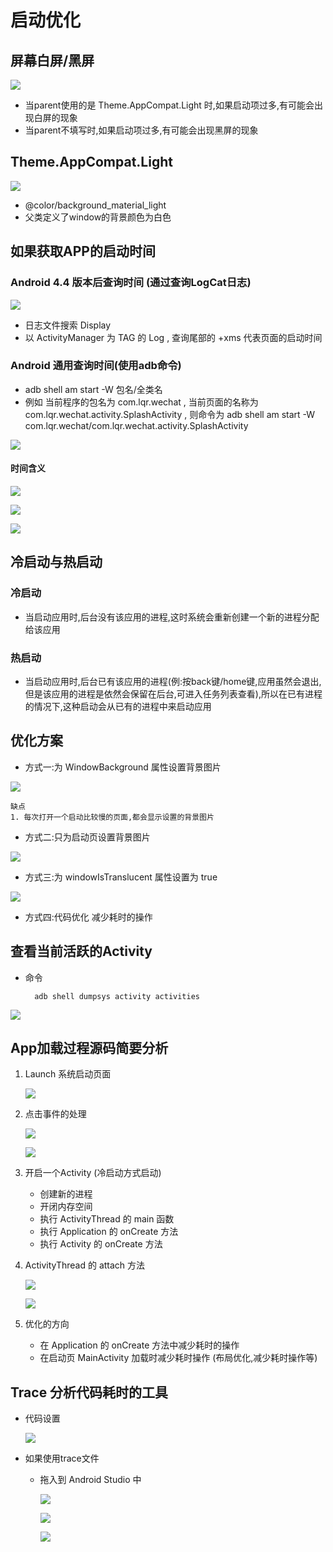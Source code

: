 # 启动优化

## 屏幕白屏/黑屏

![](pics/1.png)

- 当parent使用的是 Theme.AppCompat.Light 时,如果启动项过多,有可能会出现白屏的现象
- 当parent不填写时,如果启动项过多,有可能会出现黑屏的现象

## Theme.AppCompat.Light

![](pics/2.png)

- <item name="android:windowBackground">@color/background_material_light</item>
- 父类定义了window的背景颜色为白色

## 如果获取APP的启动时间

### Android 4.4 版本后查询时间 (通过查询LogCat日志)

![](pics/3.png)

- 日志文件搜索 Display
- 以 ActivityManager 为 TAG 的 Log , 查询尾部的 +xms 代表页面的启动时间

### Android 通用查询时间(使用adb命令)

- adb shell am start -W 包名/全类名
- 例如 当前程序的包名为 com.lqr.wechat , 当前页面的名称为 com.lqr.wechat.activity.SplashActivity , 则命令为 adb shell am start -W com.lqr.wechat/com.lqr.wechat.activity.SplashActivity

![](pics/4.png)

#### 时间含义

![](pics/16.png)

![](pics/6.png)

![](pics/5.png)

## 冷启动与热启动

### 冷启动

- 当启动应用时,后台没有该应用的进程,这时系统会重新创建一个新的进程分配给该应用

### 热启动

- 当启动应用时,后台已有该应用的进程(例:按back键/home键,应用虽然会退出,但是该应用的进程是依然会保留在后台,可进入任务列表查看),所以在已有进程的情况下,这种启动会从已有的进程中来启动应用

## 优化方案

- 方式一:为 WindowBackground 属性设置背景图片

![](pics/7.png)

	缺点
	1. 每次打开一个启动比较慢的页面,都会显示设置的背景图片

- 方式二:只为启动页设置背景图片

![](pics/9.png)

- 方式三:为 windowIsTranslucent 属性设置为 true

![](pics/8.png)

- 方式四:代码优化 减少耗时的操作

## 查看当前活跃的Activity

- 命令

		adb shell dumpsys activity activities

![](pics/10.png)

## App加载过程源码简要分析 ##

1. Launch 系统启动页面

	![](pics/11.png)

2. 点击事件的处理

	![](pics/12.png)

	![](pics/13.png)

3. 开启一个Activity (冷启动方式启动)
	
	- 创建新的进程
	- 开闭内存空间
	- 执行 ActivityThread 的 main 函数
	- 执行 Application 的 onCreate 方法
	- 执行 Activity 的 onCreate 方法

4. ActivityThread 的 attach 方法

	![](pics/14.png)

	![](pics/15.png)

5. 优化的方向

	- 在 Application 的 onCreate 方法中减少耗时的操作
	- 在启动页 MainActivity 加载时减少耗时操作 (布局优化,减少耗时操作等)

## Trace 分析代码耗时的工具

- 代码设置

	![](pics/17.png)

- 如果使用trace文件

	- 拖入到 Android Studio 中

		![](pics/18.png)

		![](pics/19.png)

		![](pics/20.png)